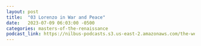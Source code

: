 ```yaml
---
layout: post
title:  "03 Lorenzo in War and Peace"
date:   2023-07-09 06:03:00 -0500
categories: masters-of-the-renaissance
podcast_link: https://nilbus-podcasts.s3.us-east-2.amazonaws.com/the-well-trained-mind/Masters%20of%20the%20Renaissance/03%20Lorenzo%20in%20War%20and%20Peace.mp3
---
```

